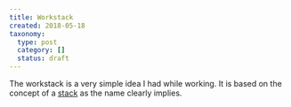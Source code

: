 ```yaml
---
title: Workstack
created: 2018-05-18
taxonomy:
  type: post
  category: []
  status: draft
---
```


The workstack is a very simple idea I had while working. It is based on the concept of a [stack](https://en.wikipedia.org/wiki/Stack_(abstract_data_type)) as the name clearly implies.
